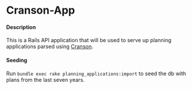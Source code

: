 # Cranson-App

#### Description

This is a Rails API application that will be used to serve up planning applications parsed using [Cranson](https://github.com/gary-rafferty/cranson).  

#### Seeding

Run `bundle exec rake planning_applications:import` to seed the db with plans from the last seven years.

